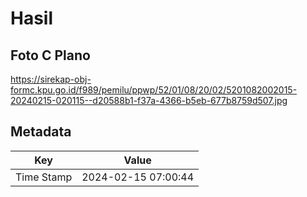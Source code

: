 # Hasil

## Foto C Plano

https://sirekap-obj-formc.kpu.go.id/f989/pemilu/ppwp/52/01/08/20/02/5201082002015-20240215-020115--d20588b1-f37a-4366-b5eb-677b8759d507.jpg


## Metadata

| Key        | Value               |
| ---------- | ------------------- |
| Time Stamp | 2024-02-15 07:00:44 |



